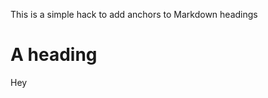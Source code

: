 This is a simple hack to add anchors to Markdown headings

<a id="custom-anchor"></a>
# A heading

Hey